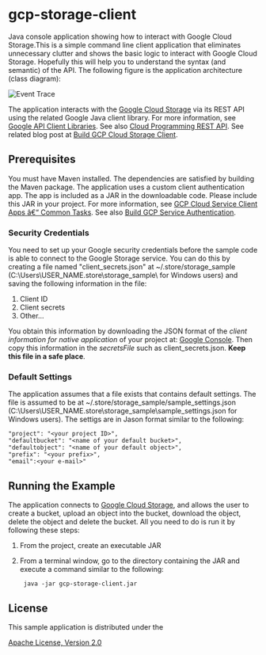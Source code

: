 # gcp-storage-client

Java console application showing how to interact with Google Cloud Storage.This is a simple command line client application that eliminates unnecessary clutter and shows the basic logic to interact with Google Cloud Storage. Hopefully this will help you to understand the syntax (and semantic) of the API.
The following figure is the application architecture (class diagram):

![Event Trace](./gcp-storage-client/gcp-storage-client.gif) 

The application interacts with the [Google Cloud Storage](https://cloud.google.com/storage/docs/overview) via its REST API using the related Google Java client library. For more information, see [Google API Client Libraries](https://developers.google.com/api-client-library/). See also [Cloud Programming REST API](http://acloudysky.com/cloud-programming-rest-api/). 
See related blog post at [Build GCP Cloud Storage Client](http://acloudysky.com/build-gcp-cloud-storage-client/). 

## Prerequisites
You must have Maven installed. The dependencies are satisfied by building the Maven package. 
The application uses a custom client authentication app. The app is included as a JAR in the downloadable code. Please include this JAR in your project. For more information, see [GCP Cloud Service Client Apps â€“ Common Tasks](http://acloudysky.com/create-google-cloud-service-apps-common-tasks/).
See also [Build GCP Service Authentication](http://acloudysky.com/build-gcp-service-authentication/). 


### Security Credentials
You need to set up your Google security credentials before the sample code is able to connect to the Google Storage service. You can do this by creating a file named "client_secrets.json" at ~/.store/storage_sample (C:\Users\USER_NAME.store\storage_sample\ for Windows users) and saving the following information in the file:

1. Client ID
2. Client secrets
3. Other...

You obtain this information by downloading the JSON format of the <i>client information for native application</i> of your project at: [Google Console](https://console.developers.google.com/project). Then copy this information in the <i>secretsFile</i> such as client_secrets.json. <b>Keep this file in a safe place</b>.


### Default Settings
The application assumes that a file exists that contains default settings. The file is assumed to be at ~/.store/storage_sample/sample_settings.json  (C:\Users\USER_NAME.store\storage_sample\sample_settings.json for Windows users). The settigs are in Jason format similar to the following: 

	"project": "<your project ID>",
   	"defaultbucket": "<name of your default bucket>",
  	"defaultobject": "<name of your default object>",
  	"prefix": "<your prefix>", 
  	"email":<your e-mail>" 
	

			 
<h2>Running the Example</h2>
The application connects to <a href="https://cloud.google.com/storage/docs/overview" target="_blank">Google Cloud Storage</a>, and allows the user to create a bucket, upload an object into the bucket, download the object, delete the object and delete the bucket. All you need to do is run it by following these steps:

1. From the project, create an executable JAR
2. From a terminal window, go to the directory containing the JAR and execute a command similar to the following:   

		java -jar gcp-storage-client.jar	

## License
This sample application is distributed under the 

[Apache License, Version 2.0](http://www.apache.org/licenses/LICENSE-2.0)


 
